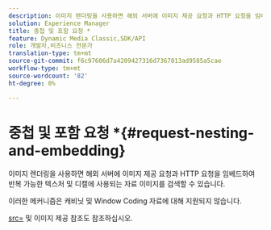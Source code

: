 ```yaml
---
description: 이미지 렌더링을 사용하면 해외 서버에 이미지 제공 요청과 HTTP 요청을 임베드하여 반복 가능한 텍스처 및 디캘에 사용되는 자료 이미지를 검색할 수 있습니다.
solution: Experience Manager
title: 중첩 및 포함 요청 *
feature: Dynamic Media Classic,SDK/API
role: 개발자,비즈니스 전문가
translation-type: tm+mt
source-git-commit: f6c97606d7a4209427316d7367013ad9585a5cae
workflow-type: tm+mt
source-wordcount: '82'
ht-degree: 0%

---
```



# 중첩 및 포함 요청 *{#request-nesting-and-embedding}

이미지 렌더링을 사용하면 해외 서버에 이미지 제공 요청과 HTTP 요청을 임베드하여 반복 가능한 텍스처 및 디캘에 사용되는 자료 이미지를 검색할 수 있습니다.

이러한 메커니즘은 캐비닛 및 Window Coding 자료에 대해 지원되지 않습니다.

[src=](../../../../../../ir-api/http-protocol/image-rendering-api-ref/c-ir-http-protocol-ref/c-ir-http-protocol-command-reference/r-ir-src.md#reference-62c98abad22149d68d405ed6aaff8272) 및 이미지 제공 참조도 참조하십시오.
